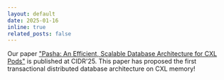 ```yaml
---
layout: default
date: 2025-01-16
inline: true
related_posts: false
---
```


Our paper ["Pasha: An Efficient, Scalable Database Architecture for CXL Pods"](https://dx-tang.github.io/paper/Pasha-CIDR25.pdf) is published at CIDR'25. This paper has proposed the first transactional distributed database architecture on CXL memory!
